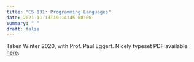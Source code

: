 ```yaml
---
title: "CS 131: Programming Languages"
date: 2021-11-13T19:14:45-08:00
summary: " "
draft: false
---
```


Taken Winter 2020, with Prof. Paul Eggert. 
Nicely typeset PDF available [here](/notes/cs-131.pdf). 
